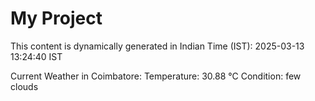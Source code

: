 # My Project

This content is dynamically generated in Indian Time (IST): 2025-03-13 13:24:40 IST


Current Weather in Coimbatore:
Temperature: 30.88 °C
Condition: few clouds
